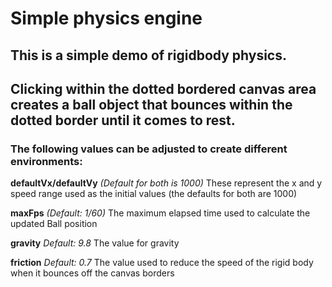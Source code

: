 # Simple physics engine

## This is a simple demo of rigidbody physics.

## Clicking within the dotted bordered canvas area creates a ball object that bounces within the dotted border until it comes to rest.

### The following values can be adjusted to create different environments:

**defaultVx/defaultVy**
_(Default for both is 1000)_
These represent the x and y speed range used as the initial values (the defaults for both are 1000)

**maxFps**
_(Default: 1/60)_
The maximum elapsed time used to calculate the updated Ball position

**gravity**
_Default: 9.8_
The value for gravity

**friction**
_Default: 0.7_
The value used to reduce the speed of the rigid body when it bounces off the canvas borders
